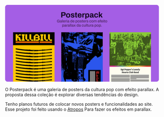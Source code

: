 ![Header](assets/header.png)

O Posterpack é uma galeria de posters da cultura pop com efeito parallax. A proposta dessa coleção é explorar diversas tendências do design.

Tenho planos futuros de colocar novos posters e funcionalidades ao site. Esse projeto foi feito usando o [Atropos](https://atroposjs.com/) Para fazer os efeitos em parallax.
